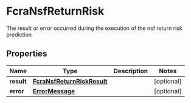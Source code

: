 

# FcraNsfReturnRisk

The result or error occurred during the execution of the nsf return risk prediction

## Properties

| Name | Type | Description | Notes |
|------------ | ------------- | ------------- | -------------|
|**result** | [**FcraNsfReturnRiskResult**](FcraNsfReturnRiskResult.md) |  |  [optional] |
|**error** | [**ErrorMessage**](ErrorMessage.md) |  |  [optional] |



